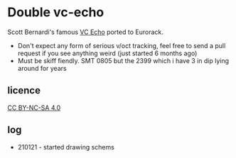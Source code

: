 # Double vc-echo
Scott Bernardi's famous [VC Echo](http://www.bernacomp.com/elec/og2/og3_echo.html) ported to Eurorack. 
- Don't expect any form of serious v/oct tracking, feel free to send a pull request if you see anything weird (just started 6 months ago) 
- Must be skiff fiendly. SMT 0805 but the 2399 which i have 3 in dip lying around for years

## licence 
[CC BY-NC-SA 4.0](https://creativecommons.org/licenses/by-nc-sa/4.0/)


## log
- 210121 - started drawing schems
